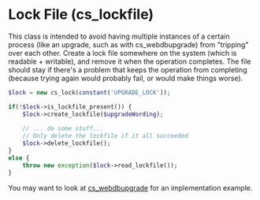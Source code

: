 

# Lock File (cs_lockfile)

This class is intended to avoid having multiple instances of a certain process (like an upgrade, such as with cs_webdbupgrade) from "tripping" over each other.  Create a lock file somewhere on the system (which is readable + writable), and remove it when the operation completes.  The file should stay if there's a problem that keeps the operation from completing (because trying again would probably fail, or would make things worse).

```php
$lock = new cs_lock(constant('UPGRADE_LOCK'));

if(!$lock->is_lockfile_present()) {
	$lock->create_lockfile($upgradeWording);
	
	// ... do some stuff...
	// Only delete the lockfile if it all succeeded
	$lock->delete_lockfile();
}
else {
	throw new exception($lock->read_lockfile());
}

```

You may want to look at [cs_webdbupgrade](README_webdbupgrade.md) for an implementation example.
